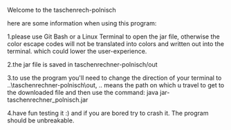 Welcome to the taschenrech-polnisch


here are some information when using this program:

1.please use Git Bash or a Linux Terminal to open
the jar file, otherwise the color escape codes will
not be translated into colors and written out into the
terminal. which could lower the user-experience.

2.the jar file is saved in taschenrechner-polnisch/out

3.to use the program you'll need to change the direction
of your terminal to ..\taschenrechner-polnisch\out, ..
means the path on which u travel to get to the downloaded
file and then use the command: java jar- taschenrechner_polnisch.jar

4.have fun testing it :) and if you are bored try to crash it.
The program should be unbreakable.


